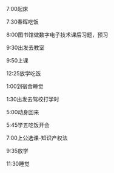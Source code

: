 7:00起床

7:30春晖吃饭

8:00图书馆做数字电子技术课后习题，预习

9:30出发去教室

9:50上课

12:25放学吃饭

1:00到宿舍睡觉

1:30出发去驾校打学时

5:00动身回来

5:45学五吃饭开会

7:00上公选课-知识产权法

9:35放学

11:30睡觉
